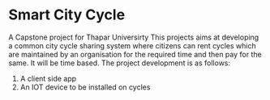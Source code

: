 
# Smart City Cycle

A Capstone project for Thapar Universirty
This projects aims at developing a common city cycle sharing system where citizens can rent cycles which are maintained by an organisation for the required time and then pay for the same. It will be time based. The project development is as follows:

1. A client side app
2. An IOT device to be installed on cycles

